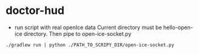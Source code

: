 # doctor-hud

* run script with real openIce data
Current directory must be hello-open-ice directory. Then pipe to open-ice-socket.py
```
./gradlew run | python ./PATH_TO_SCRIPY_DIR/open-ice-socket.py
```
